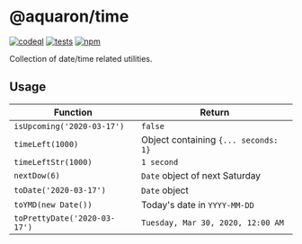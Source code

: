 # @aquaron/time

[![codeql]][scanning] [![tests]][issues] [![npm]][npmjs]

Collection of date/time related utilities.

## Usage

Function | Return
--- | ---
`isUpcoming('2020-03-17')` | `false`
`timeLeft(1000)` | Object containing `{... seconds: 1}`
`timeLeftStr(1000)` | `1 second`
`nextDow(6)` | `Date` object of next Saturday
`toDate('2020-03-17')` | `Date` object
`toYMD(new Date())` | Today's date in `YYYY-MM-DD`
`toPrettyDate('2020-03-17')` | `Tuesday, Mar 30, 2020, 12:00 AM`

[codeql]: https://github.com/aquaron/time/workflows/CodeQL/badge.svg
[tests]: https://github.com/aquaron/time/workflows/Tests/badge.svg
[npm]: https://github.com/aquaron/time/workflows/Node.js%20Package/badge.svg

[scanning]: https://github.com/aquaron/time/security/code-scanning
[issues]: https://github.com/aquaron/time/issues
[npmjs]: https://www.npmjs.com/package/@aquaron/time
